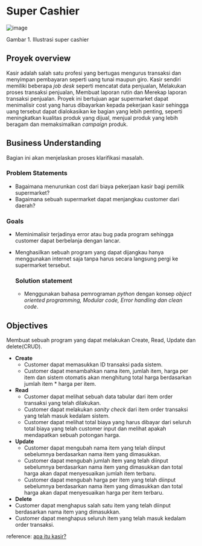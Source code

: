 # Super Cashier

![image](https://user-images.githubusercontent.com/88027268/213964997-b79e6193-dfeb-4eb8-9a81-d33a35810d89.png)

Gambar 1. Illustrasi super cashier

## Proyek overview

Kasir adalah salah satu profesi yang bertugas mengurus transaksi dan menyimpan pembayaran seperti uang tunai maupun giro. Kasir sendiri memiliki beberapa *job desk* seperti mencatat data penjualan, Melakukan proses transaksi penjualan, Membuat laporan rutin dan Merekap laporan transaksi penjualan. Proyek ini bertujuan agar supermarket dapat menimalisir cost yang harus dibayarkan kepada pekerjaan kasir sehingga uang tersebut dapat dialokasikan ke bagian yang lebih penting, seperti meningkatkan kualitas produk yang dijual, menjual produk yang lebih beragam dan memaksimalkan *campaign* produk.

## Business Understanding

Bagian ini akan menjelaskan proses klarifikasi masalah.

### Problem Statements

- Bagaimana menurunkan cost dari biaya pekerjaan kasir bagi pemilik supermarket?
- Bagaimana sebuah supermarket dapat menjangkau customer dari daerah?

### Goals

- Meminimalisir terjadinya error atau bug pada program sehingga customer dapat berbelanja dengan lancar.
- Menghasilkan sebuah program yang dapat dijangkau hanya menggunakan internet saja tanpa harus secara langsung pergi ke supermarket tersebut.

    ### Solution statement
    - Menggunakan bahasa pemrograman *python* dengan konsep *object oriented programming, Modular code, Error handling dan clean code*.

## Objectives

Membuat sebuah program yang dapat melakukan Create, Read, Update dan delete(CRUD). 

- <b>Create</b>
    - Customer dapat memasukkan ID transaksi pada sistem.
    - Customer dapat menambahkan nama item, jumlah item, harga per item dan sistem otomatis akan menghitung total harga berdasarkan jumlah item * harga per item.
- <b>Read</b>
    - Customer dapat melihat sebuah data tabular dari item order transaksi yang telah dilakukan.
    - Customer dapat melakukan *sanity check* dari item order transaksi yang telah masuk kedalam sistem.
    - Customer dapat melihat total biaya yang harus dibayar dari seluruh total biaya yang telah customer input dan melihat apakah mendapatkan sebuah potongan harga. 
- <b>Update</b>
    - Customer dapat mengubah nama item yang telah diinput sebelumnya berdasarkan nama item yang dimasukkan. 
    - Customer dapat mengubah jumlah item yang telah diinput sebelumnya berdasarkan nama item yang dimasukkan dan total harga akan dapat menyesuaikan jumlah item terbaru.
    - Customer dapat mengubah harga per item yang telah diinput sebelumnya berdasarkan nama item yang dimasukkan dan total harga akan dapat menyesuaikan harga per item terbaru.
- <b>Delete</b>
- Customer dapat menghapus salah satu item yang telah diinput berdasarkan nama item yang dimasukkan.
- Customer dapat menghapus seluruh item yang telah masuk kedalam order transaksi.


reference: [apa itu kasir?](https://www.ekrut.com/media/kasir-adalah)
